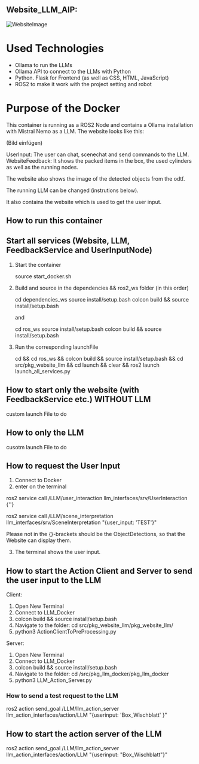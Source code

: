 ## Website_LLM_AIP: 

![WebsiteImage](https://github.com/user-attachments/assets/ecaf8e81-4b81-49e9-b7fc-9b127d4f71dd)


# Used Technologies

- Ollama to run the LLMs
- Ollama API to connect to the LLMs with Python
- Python. Flask for Frontend (as well as CSS, HTML, JavaScript)
- ROS2 to make it work with the project setting and robot
  
# Purpose of the Docker

This container is running as a ROS2 Node and contains a Ollama installation with Mistral Nemo as a LLM.
The website looks like this:

(Bild einfügen)

UserInput: The user can chat, scenechat and send commands to the LLM.
WebsiteFeedback: It shows the packed items in the box, the used cylinders as well as the running nodes.

The website also shows the image of the detected objects from the odtf.

The running LLM can be changed (instrutions below).

It also contains the website which is used to get the user input.


## How to run this container

## Start all services (Website, LLM, FeedbackService and UserInputNode)

1. Start the container
   
   source start_docker.sh

2. Build and source in the dependencies && ros2_ws folder (in this order)
   
    cd dependencies_ws
    source install/setup.bash
    colcon build && source install/setup.bash

    and 

    cd ros_ws
    source install/setup.bash
    colcon build && source install/setup.bash

3. Run the corresponding launchFile

    cd && cd ros_ws && colcon build && source install/setup.bash && cd src/pkg_website_llm && cd launch && clear && ros2 launch launch_all_services.py


## How to start only the website (with FeedbackService etc.) WITHOUT LLM

custom launch File to do

## How to only the LLM

cusotm launch File to do


## How to request the User Input

1. Connect to Docker
2. enter on the terminal
   
ros2 service call /LLM/user_interaction llm_interfaces/srv/UserInteraction {''}

ros2 service call /LLM/scene_interpretation llm_interfaces/srv/SceneInterpretation "{user_input: 'TEST'}"


Please not in the {}-brackets should be the ObjectDetections, so that the Website can display them.

3. The terminal shows the user input.



## How to start the Action Client and Server to send the user input to the LLM

Client:
1. Open New Terminal
2. Connect to LLM_Docker
3. colcon build && source install/setup.bash
4. Navigate to the folder: cd src/pkg_website_llm/pkg_website_llm/
5. python3 ActionClientToPreProcessing.py 

Server:
1. Open New Terminal
2. Connect to LLM_Docker
3. colcon build && source install/setup.bash
4. Navigate to the folder: cd /src/pkg_llm_docker/pkg_llm_docker
5. python3 LLM_Action_Server.py 

### How to send a test request to the LLM
ros2 action send_goal /LLM/llm_action_server llm_action_interfaces/action/LLM "{userinput: 'Box_Wischblatt' }"


## How to start the action server of the LLM

ros2 action send_goal /LLM/llm_action_server llm_action_interfaces/action/LLM "{userinput: "Box_Wischblatt"}"

